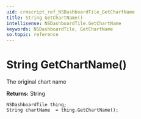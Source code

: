 ```yaml
---
uid: crmscript_ref_NSDashboardTile_GetChartName
title: String GetChartName()
intellisense: NSDashboardTile.GetChartName
keywords: NSDashboardTile, GetChartName
so.topic: reference
---
```


# String GetChartName()

The original chart name

**Returns:** String

```crmscript
NSDashboardTile thing;
String chartName  = thing.GetChartName();
```


